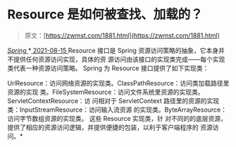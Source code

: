 <!--yml
category: 未分类
date: 0001-01-01 00:00:00
-->

# Resource 是如何被查找、加载的？

> 原文：[https://zwmst.com/1881.html](https://zwmst.com/1881.html)

   [ *Spring* ](https://zwmst.com/spring)*[ <time datetime="2021-08-15T16:44:52+08:00"> 2021-08-15 </time> ](https://zwmst.com/1881.html)  Resource 接口是 Spring 资源访问策略的抽象，它本身并不提供任何资源访问实现，具体的资 源访问由该接口的实现类完成——每个实现类代表一种资源访问策略。 Spring 为 Resource 接口提供了如下实现类：

UrlResource：访问网络资源的实现类。ClassPathResource：访问类加载路径里资源的实现 类。FileSystemResource：访问文件系统里资源的实现类。ServletContextResource：访 问相对于 ServletContext 路径里的资源的实现类：InputStreamResource：访问输入流资源 的实现类。ByteArrayResource：访问字节数组资源的实现类。 这些 Resource 实现类，针 对不同的的底层资源，提供了相应的资源访问逻辑，并提供便捷的包装，以利于客户端程序的 资源访问。*